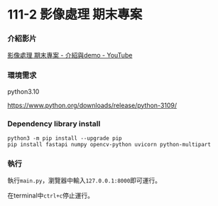 # 111-2 影像處理 期末專案

### **介紹影片**

[影像處理 期末專案 - 介紹與demo - YouTube](連結待補)

### **環境需求**

python3.10 

https://www.python.org/downloads/release/python-3109/


### **Dependency library install**

```
python3 -m pip install --upgrade pip
pip install fastapi numpy opencv-python uvicorn python-multipart
```

### **執行**

執行`main.py`，瀏覽器中輸入`127.0.0.1:8000`即可運行。

在terminal中`ctrl+c`停止運行。
